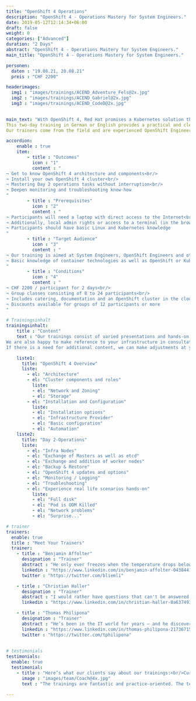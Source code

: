 ```yaml
---
title: "OpenShift 4 Operations"
description: "OpenShift 4 - Operations Mastery for System Engineers."
date: 2019-05-12T12:14:34+06:00
draft: false
weight: 0
categories: ["Advanced"]
duration: "2 Days"
abstract: "OpenShift 4 - Operations Mastery for System Engineers."
main_title: "OpenShift 4 - Operations Mastery for System Engineers."

personen: 
  daten : "19.08.21, 20.08.21"
  preis : "CHF 2200"

headerimages:
  img1 : "images/trainings/ACEND_Adventure_Fels@2x.jpg"
  img2 : "images/trainings/ACEND_Gabriel@2x.jpg"
  img3 : "images/trainings/ACEND_CodeD@2x.jpg"
  

main_text: "With OpenShift 4, Red Hat promises a Kubernetes solution that boasts "automated operations" and other benefits for operations and development. 
This two-day training in German or English provides a practical and clearly understandable overview of the challenges in Day 2 operations. 
Our trainers come from the field and are experienced OpenShift Engineers. Delivery takes place online or on-site."

accordion:
    enable : true
    item:
        - title : "Outcomes"
          icon : "1"
          content : "
¬ Get to know OpenShift 4 architecture and components<br/>
¬ Install your own OpenShift 4 cluster<br/>
¬ Mastering Day 2 operations tasks without interruption<br/>
¬ Deepen monitoring and troubleshooting know-how
"
        - title : "Prerequisites"
          icon : "2"
          content : "
¬ Participants will need a laptop with direct access to the Internet<br/>
¬ Additionally, local admin rights or access to a terminal (in the browser) are required<br/>
¬ Participants should have basic Linux and Kubernetes knowledge
"
        - title : "Target Audience"
          icon : "3"
          content : "
¬ Our training is aimed at System Engineers, OpenShift Engineers and others who want to learn about the operational aspects of OpenShift 4<br/>
¬ Basic knowledge of container technologies as well as OpenShift or Kubernetes is a prerequisite
"
        - title : "Conditions"
          icon : "4"
          content : "
¬ CHF 2200 / participant for 2 days<br/>
¬ Group classes consisting of 8 to 24 participants<br/>
¬ Includes catering, documentation and an OpenShift cluster in the cloud<br/>
¬ Discounts available for groups of 12 participants or more
"

# Trainingsinhalt
trainingsinhalt: 
    title : "Content"
    text : "Our trainings consist of varied presentations and hands-on labs to convey their content in an exciting way.
We are also happy to make reference to your infrastructure in consultation with you. 
If there is a need for additional content, we can make adjustments at your request."

    liste1:
      title: "OpenShift 4 Overview"
      liste:
        - el: "Architecture"
        - el: "Cluster components and roles"
          liste:
          - el: "Network and Zoning"
          - el: "Storage"
        - el: "Installation and Configuration"
          liste:
          - el: "Installation options"
          - el: "Infrastructure Provider"
          - el: "Basic configuration"
          - el: "Automation"
    liste2:
      title: "Day 2-Operations"
      liste:
        - el: "Infra Nodes"
        - el: "Exchange of Masters as well as etcd"
        - el: "Exchange and addition of worker nodes"
        - el: "Backup & Restore"
        - el: "OpenShift 4 updates and options"
        - el: "Monitoring / Logging"
        - el: "Troubleshooting"
        - el: "Experience real life scenarios hands-on"
          liste:
          - el: "Full disk"
          - el: "Pod is OOM Killed"
          - el: "Network problems"
          - el: "Surprise..."

# trainer
trainers:
  enable: true
  title : "Meet Your Trainers"
  trainer:
    - title : "Benjamin Affolter"
      designation : "Trainer"
      abstract : "He only ever freezes when the temperature drops below 30 Celsius, but certainly not in the face of new technologies or the demands of the participants in his trainings."
      linkedin : "https://www.linkedin.com/in/benjamin-affolter-0438441b6/"
      twitter : "https://twitter.com/bliemli"

    - title : "Christian Haller"
      designation : "Trainer"
      abstract : "I would rather have questions that can't be answered than answers that can't be questioned. Richard Feynman"
      linkedin : "https://www.linkedin.com/in/christian-haller-0a637493"

    - title : "Thomas Philipona"
      designation : "Trainer"
      abstract : "He’s been in the IT world for years – and he discovers everything else on his bicycle."
      linkedin : "https://www.linkedin.com/in/thomas-philipona-217367158/"
      twitter : "https://twitter.com/tphilipona"
      
      
# testimonials
testimonials:
  enable: true
  testimonial:
    - title : "Here’s what our clients say about our trainings:<br/>Curdin Salis Gross, Bern"
      image : "images/team/Coach@4x.jpg"
      text : "The trainings are fantastic and practice-oriented. The teachers take time to patiently address individual questions. All in all, only to be recommended!" 
      
---
```


